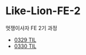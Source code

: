 # Like-Lion-FE-2
멋쟁이사자 FE 2기 과정


- [0329 TIL](https://github.com/bigfile57/Like-Lion-FE-2/blob/master/0329/test.md)   
- [0330 TIL](https://github.com/bigfile57/Like-Lion-FE-2/blob/master/0330/0330.md)
